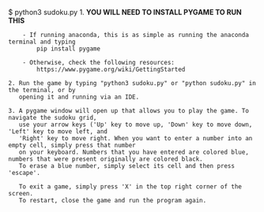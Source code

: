 $ python3 sudoku.py
    1. **YOU WILL NEED TO INSTALL PYGAME TO RUN THIS**

        - If running anaconda, this is as simple as running the anaconda terminal and typing
            pip install pygame

        - Otherwise, check the following resources:
            https://www.pygame.org/wiki/GettingStarted

    2. Run the game by typing "python3 sudoku.py" or "python sudoku.py" in the terminal, or by
       opening it and running via an IDE.

    3. A pygame window will open up that allows you to play the game. To navigate the sudoku grid,
       use your arrow keys ('Up' key to move up, 'Down' key to move down, 'Left' key to move left, and
       'Right' key to move right. When you want to enter a number into an empty cell, simply press that number
       on your keyboard. Numbers that you have entered are colored blue, numbers that were present originally are colored black.
       To erase a blue number, simply select its cell and then press 'escape'.

       To exit a game, simply press 'X' in the top right corner of the screen.
       To restart, close the game and run the program again.